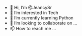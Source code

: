 - 👋 Hi, I’m @JeancySr
- 👀 I’m interested in Tech
- 🌱 I’m currently learning Python
- 💞️ I’m looking to collaborate on ...
- 📫 How to reach me ...

<!---
Jeancyjr/Jeancyjr is a ✨ special ✨ repository because its `README.md` (this file) appears on your GitHub profile.
You can click the Preview link to take a look at your changes.
--->
